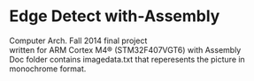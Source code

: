 # Edge Detect with-Assembly
 Computer Arch. Fall 2014 final project<br />
 written for ARM Cortex M4® (STM32F407VGT6) with Assembly <br />
 Doc folder contains imagedata.txt that reperesents the picture in monochrome format.
